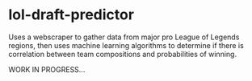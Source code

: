 # lol-draft-predictor
Uses a webscraper to gather data from major pro League of Legends regions, then uses machine learning algorithms to determine if there is correlation between team compositions and probabilities of winning.

WORK IN PROGRESS...
